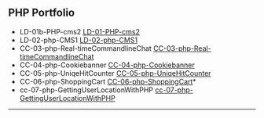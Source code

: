## PHP Portfolio

*  LD-01b-PHP-cms2 [LD-01-PHP-cms2](https://github.com/rickadams2/LD-01-PHP-cms2)
* LD-02-php-CMS1 [LD-02-php-CMS1](https://github.com/rickadams2/LD-02-php-CMS1)
* CC-03-php-Real-timeCommandlineChat [CC-03-php-Real-timeCommandlineChat](https://github.com/rickadams2/CC-03-php-Real-timeCommandlineChat)
* CC-04-php-Cookiebanner [CC-04-php-Cookiebanner](https://github.com/rickadams2/CC-04-php-Cookiebanner)
* CC-05-php-UniqeHitCounter [CC-05-php-UniqeHitCounter](https://github.com/rickadams2/CC-05-php-UniqeHitCounter)
*  CC-06-php-ShoppingCart [CC-06-php-ShoppingCart](https://github.com/rickadams2/CC-06-php-ShoppingCart)*
* cc-07-php-GettingUserLocationWithPHP [cc-07-php-GettingUserLocationWithPHP](https://github.com/rickadams2/cc-07-php-GettingUserLocationWithPHP)


----------

